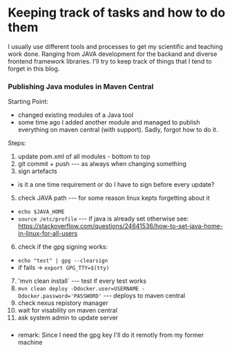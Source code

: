 # Keeping track of tasks and how to do them
I usually use different tools and processes to get my scientific and teaching work done. Ranging from JAVA development for the backand and diverse frontend framework libraries. I'll try to keep track of things that I tend to forget in this blog.


### Publishing Java modules in Maven Central
Starting Point:
* changed existing modules of a Java tool
* some time ago I added another module and managed to publish everything on maven central (with support). Sadly, forgot how to do it.

Steps:
1. update pom.xml of all modules - bottom to top
2. git commit + push --- as always when changing something
3. sign artefacts
  * is it a one time requirement or do I have to sign before every update?
5. check JAVA path --- for some reason linux kepts forgetting about it
  * `echo $JAVA_HOME`
  * `source /etc/profile` --- if java is already set otherwise see: https://stackoverflow.com/questions/24641536/how-to-set-java-home-in-linux-for-all-users
6. check if the gpg signing works:
  * `echo "test" | gpg --clearsign`
  * if fails -> `export GPG_TTY=$(tty)`
7. 'mvn clean install` --- test if every test works
8. `mvn clean deploy -Ddocker.user=USERNAME -Ddocker.password='PASSWORD'`  --- deploys to maven central
9. check nexus repistory manager
10. wait for visability on maven central 
11. ask system admin to update server
###

* remark: Since I need the gpg key I'll do it remotly from my former machine
